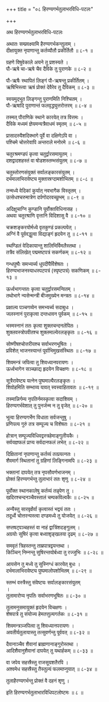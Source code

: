 +++
title = "०८ हिरण्यगर्भतुलाभरविधि-पटलः"

+++
  
  
  
अथ हिरण्यगर्भतुलाभरविधि-पटलः  
  
अथातः सम्प्रवक्ष्यामि हैरण्यगर्भकन्तुलाम् ।  
दीक्षायुक्त नृपाणान्तु कर्तव्यौतौ प्रकीर्तितौ ॥ ८-१ ॥  
  
ग्रहणे विषुवेकाले अयने तु प्रशस्यते ।  
पौ-ऋषे चा-ऋषे चैव दैविके तु पुराणके ॥ ८-२ ॥  
  
पौ-ऋषैः स्थापितं लिङ्गं पौ-ऋषन्तु प्रकीर्तितम् ।  
ऋषिभिस्त्वा ऋषं प्रोक्तं देवैरेव तु दैविकम् ॥ ८-३ ॥  
  
स्वयमुद्भूत लिङ्गन्तु पुराणमिति निश्चितम् ।  
पौ-ऋषादि पुराणान्तं फलवृद्ध्युत्तरोत्तरम् ॥ ८-४ ॥  
  
तस्मत् पौराणिके स्थाने कारयेत् तत्र वित्तमः ।  
दैविके मध्यमं ज्ञेयमन्यत्रैवाधमं स्मृतम् ॥ ८-५ ॥  
  
प्रासादस्यैशदिक्भागे पूर्वे वा दक्षिणेऽपि वा ।  
पश्चिमे चोत्तरेवापि अन्तराले मनोरमे ॥ ८-६ ॥  
  
चतुरश्रमण्डपं कृत्वा चतुर्द्वारसमायुतम् ।  
दशद्वादशहस्तं वा षोडशस्तम्भसंयुतम् ॥ ८-७ ॥  
  
चतुस्तोरणसंयुक्तं सर्वालङ्कारसंयुतम् ।  
दर्भमालाभिरावेष्ट्य मुक्तास्रग्दामशोभितम् ॥ ८-८ ॥  
  
तन्मध्ये वेदिकां कुर्यात् नवभागैक विस्तृतम् ।  
उत्सेधश्चरुमात्रेण दर्पणोदरवच्छुभम् ॥ ८-९ ॥  
  
अदिक्षुचाग्नि कुण्डानि पूर्वोक्तविधिनासह ।  
अथवा चतुरश्राणि वृत्तानि विदिशासु वै ॥ ८-१० ॥  
  
चक्रशङ्करयोर्मध्ये वृतकुण्डं प्रकल्पयेत् ।  
अग्निं वै पूर्ववद्धुत्वा विद्याङ्गं हृदयेन तु ॥ ८-११ ॥  
  
स्थण्डिलं वेदिकायान्तु शालिभिर्विमलैस्तथा ।  
तत्रैव संलिखेत् पद्ममष्टपत्रं सकर्णकम् ॥ ८-१२ ॥  
  
गन्धपुष्पैः समभ्यर्च्य धूपदीपैर्विशेषतः ।  
हिरण्यभाजनस्याधस्पटपत्रं (स्पृष्टपत्रं) सकणिकम् ॥ ८-  
१३ ॥  
  
ऊर्ध्वभागन्ततः कृत्वा चतुर्द्वारसमन्वितम् ।  
तथोभागे न्यसेन्मन्त्री बीजमुख्येन मन्त्रतः ॥ ८-१४ ॥  
  
प्रक्षाल्य पञ्चगव्येन समभ्यर्च्य सदाबुधः ।  
जलस्नानं पुराकृत्वा दन्तधावन पूर्वकम् ॥ ८-१५ ॥  
  
भस्मस्नानं ततः कृत्वा शुक्लचन्दनलेपितः ।  
शुक्लवस्त्रोपवीतश्च शुक्लमाल्येरलङ्कृतः ॥ ८-१६ ॥  
  
सोष्णीषश्चोत्तरीयश्च सर्वाभरणभूषितः ।  
प्रविशेत् भाजनस्यान्तं पूर्वाभिमुखसंस्थितः ॥ ८-१७ ॥  
  
शिवमन्त्रं जपित्वा तु शिवध्यानपरायणः ।  
ऊर्ध्वभागेन सञ्च्छाद्य हृदयेन विचक्षणः ॥ ८-१८ ॥  
  
सूत्रैरावेष्ट्य यत्नेन पुष्पमाल्यैरलङ्कृतः ।  
शिवोहमिति सम्भाव्य यावत् स्वस्वाहितावतः ॥ ८-१९ ॥  
  
तस्मान्निर्गम्य नृपतिर्नमस्कृत्वा सदाशिवम् ।  
हिरण्यगर्भवेशात् तु पुनर्जन्म न तु वृजेत् ॥ ८-२० ॥  
  
भूत्वा हिरण्यगर्भेण विधाता सर्वजन्तुषु ।  
प्रणिपत्य गुरुं तत्र सम्पूज्य च विशेषतः ॥ ८-२१ ॥  
  
होत्रान् सम्पूज्यविधिवद्वस्त्रहेमाङ्गुलीयकैः ।  
सर्वयज्ञफलं प्राप्य सर्वदानफलं लभेत् ॥ ८-२२ ॥  
  
दिक्षितानां नृपाणान्तु कर्तव्यं तत्प्रयत्नतः ।  
शैवमार्ग स्थितानां तु ग्रहिणां लिङ्गिनामपि ॥ ८-२३ ॥  
  
भक्तानां दापयेत् तत्र नृपसौवर्णभाजनम् ।  
प्रोक्तं हिरण्यगर्भन्तु तुलाभारं ततः शृणु ॥ ८-२४ ॥  
  
पूर्वोक्त स्थानकालेषु कर्तव्यं तन्नृपेण तु ।  
खदिरश्चन्दनञ्चैवस्तालं चम्पकविल्वकैः ॥ ८-२५ ॥  
  
अन्यैस्तु सारवृक्षैर्वा कृत्वास्तं भद्वयं ततः ।  
तदूर्ध्वे चोत्तरन्यस्त्वा दण्डमध्ये तु योजयेत् ॥ ८-२६ ॥  
  
सप्तषट्पञ्चहस्तं वा नाहं द्वात्रिंशदङ्गुलम् ।  
अग्रयोः सुषिरं कृत्वा बध्वाशृङ्खलया दृढम् ॥ ८-२७ ॥  
  
समवृतं त्रिहस्तन्तु ताम्रपात्रद्वयन्तथा ।  
किञ्चिन् निम्नन्तु सुषिरन्तयोर्बध्वा तु रज्जुभिः ॥ ८-२८ ॥  
  
आयसेन तु मध्ये तु सुस्निग्धं कारयेत् बुधः ।  
दर्भमालाभिरावेष्ट्य पुष्पमालोपशोभितम् ॥ ८-२९ ॥  
  
स्तम्भं वस्त्रैस्तु संवेष्ट्यः सर्वालङ्कारसंयुतम्   
।  
तुलामारोप्य नृपतिः सर्वाभरणभूषितः ॥ ८-३० ॥  
  
तुलामनुसमायुक्तं हृदयेन विचक्षणः ।  
शेषपात्रे तु संयोज्य हेमतत्तुल्यगर्तकः ॥ ८-३१ ॥  
  
शिवमन्त्रञ्जपित्वा तु शिवध्यानपरायणः ।  
अवतीर्यतुलायास्तु तत्सुवर्णन्तु पूर्ववत् ॥ ८-३२ ॥  
  
दैवानाञ्चैव शैवानां ब्राह्मणानाङ्गुरोस्तथा ।  
आदिशैवानुशैवानां दापयेत् तु यथार्हकम् ॥ ८-३३ ॥  
  
वा जपेय सहस्रैस्तु राजसूयशतैरपि ।  
अश्वमेध सहस्रैस्तु तैस्तुल्यं फलमाप्नुयात् ॥ ८-३४ ॥  
  
तुलाहैरण्यगर्भन्तु प्रोक्तं वै दहनं शृणु ।  
  
इति हिरण्यगर्भतुलाभारविधिपटलोष्टमः ॥ ८ ॥  
  
  
